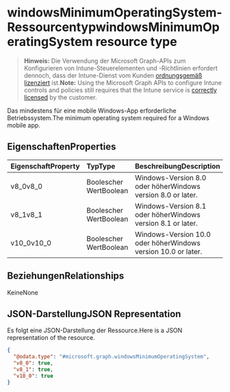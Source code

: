 # <a name="windowsminimumoperatingsystem-resource-type"></a><span data-ttu-id="16b2f-101">windowsMinimumOperatingSystem-Ressourcentyp</span><span class="sxs-lookup"><span data-stu-id="16b2f-101">windowsMinimumOperatingSystem resource type</span></span>

> <span data-ttu-id="16b2f-102">**Hinweis:** Die Verwendung der Microsoft Graph-APIs zum Konfigurieren von Intune-Steuerelementen und -Richtlinien erfordert dennoch, dass der Intune-Dienst vom Kunden [ordnungsgemäß lizenziert](https://go.microsoft.com/fwlink/?linkid=839381) ist.</span><span class="sxs-lookup"><span data-stu-id="16b2f-102">**Note:** Using the Microsoft Graph APIs to configure Intune controls and policies still requires that the Intune service is [correctly licensed](https://go.microsoft.com/fwlink/?linkid=839381) by the customer.</span></span>

<span data-ttu-id="16b2f-103">Das mindestens für eine mobile Windows-App erforderliche Betriebssystem.</span><span class="sxs-lookup"><span data-stu-id="16b2f-103">The minimum operating system required for a Windows mobile app.</span></span>
## <a name="properties"></a><span data-ttu-id="16b2f-104">Eigenschaften</span><span class="sxs-lookup"><span data-stu-id="16b2f-104">Properties</span></span>
|<span data-ttu-id="16b2f-105">Eigenschaft</span><span class="sxs-lookup"><span data-stu-id="16b2f-105">Property</span></span>|<span data-ttu-id="16b2f-106">Typ</span><span class="sxs-lookup"><span data-stu-id="16b2f-106">Type</span></span>|<span data-ttu-id="16b2f-107">Beschreibung</span><span class="sxs-lookup"><span data-stu-id="16b2f-107">Description</span></span>|
|:---|:---|:---|
|<span data-ttu-id="16b2f-108">v8_0</span><span class="sxs-lookup"><span data-stu-id="16b2f-108">v8_0</span></span>|<span data-ttu-id="16b2f-109">Boolescher Wert</span><span class="sxs-lookup"><span data-stu-id="16b2f-109">Boolean</span></span>|<span data-ttu-id="16b2f-110">Windows-Version 8.0 oder höher</span><span class="sxs-lookup"><span data-stu-id="16b2f-110">Windows version 8.0 or later.</span></span>|
|<span data-ttu-id="16b2f-111">v8_1</span><span class="sxs-lookup"><span data-stu-id="16b2f-111">v8_1</span></span>|<span data-ttu-id="16b2f-112">Boolescher Wert</span><span class="sxs-lookup"><span data-stu-id="16b2f-112">Boolean</span></span>|<span data-ttu-id="16b2f-113">Windows-Version 8.1 oder höher</span><span class="sxs-lookup"><span data-stu-id="16b2f-113">Windows version 8.1 or later.</span></span>|
|<span data-ttu-id="16b2f-114">v10_0</span><span class="sxs-lookup"><span data-stu-id="16b2f-114">v10_0</span></span>|<span data-ttu-id="16b2f-115">Boolescher Wert</span><span class="sxs-lookup"><span data-stu-id="16b2f-115">Boolean</span></span>|<span data-ttu-id="16b2f-116">Windows-Version 10.0 oder höher</span><span class="sxs-lookup"><span data-stu-id="16b2f-116">Windows version 10.0 or later.</span></span>|

## <a name="relationships"></a><span data-ttu-id="16b2f-117">Beziehungen</span><span class="sxs-lookup"><span data-stu-id="16b2f-117">Relationships</span></span>
<span data-ttu-id="16b2f-118">Keine</span><span class="sxs-lookup"><span data-stu-id="16b2f-118">None</span></span>
## <a name="json-representation"></a><span data-ttu-id="16b2f-119">JSON-Darstellung</span><span class="sxs-lookup"><span data-stu-id="16b2f-119">JSON Representation</span></span>
<span data-ttu-id="16b2f-120">Es folgt eine JSON-Darstellung der Ressource.</span><span class="sxs-lookup"><span data-stu-id="16b2f-120">Here is a JSON representation of the resource.</span></span>
<!-- {
  "blockType": "resource",
  "@odata.type": "microsoft.graph.windowsMinimumOperatingSystem"
}
-->
``` json
{
  "@odata.type": "#microsoft.graph.windowsMinimumOperatingSystem",
  "v8_0": true,
  "v8_1": true,
  "v10_0": true
}
```



